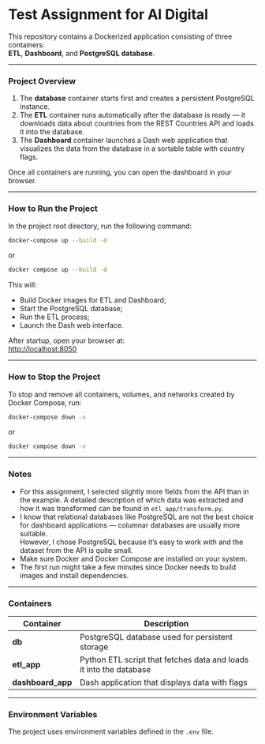 # Test Assignment for AI Digital

This repository contains a Dockerized application consisting of three containers:  
**ETL**, **Dashboard**, and **PostgreSQL database**.

---

### Project Overview
1. The **database** container starts first and creates a persistent PostgreSQL instance.  
2. The **ETL** container runs automatically after the database is ready — it downloads data about countries from the REST Countries API and loads it into the database.  
3. The **Dashboard** container launches a Dash web application that visualizes the data from the database in a sortable table with country flags.

Once all containers are running, you can open the dashboard in your browser.

---

### How to Run the Project

In the project root directory, run the following command:

```bash
docker-compose up --build -d
```
or 
```bash
docker compose up --build -d
```

This will:
- Build Docker images for ETL and Dashboard;
- Start the PostgreSQL database;
- Run the ETL process;
- Launch the Dash web interface.

After startup, open your browser at:  
[http://localhost:8050](http://localhost:8050)

---

### How to Stop the Project

To stop and remove all containers, volumes, and networks created by Docker Compose, run:

```bash
docker-compose down -v
```
or
```bash
docker compose down -v
```

---

### Notes
- For this assignment, I selected slightly more fields from the API than in the example.
A detailed description of which data was extracted and how it was transformed can be found in `etl_app/transform.py`.
- I know that relational databases like PostgreSQL are not the best choice for dashboard applications — columnar databases are usually more suitable.  
However, I chose PostgreSQL because it’s easy to work with and the dataset from the API is quite small.
- Make sure Docker and Docker Compose are installed on your system.  
- The first run might take a few minutes since Docker needs to build images and install dependencies.

---

### Containers
| Container | Description |
|------------|--------------|
| **db** | PostgreSQL database used for persistent storage |
| **etl_app** | Python ETL script that fetches data and loads it into the database |
| **dashboard_app** | Dash application that displays data with flags |

---

### Environment Variables
The project uses environment variables defined in the `.env` file.  

